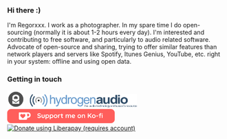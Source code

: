 ### Hi there :)
I'm Regorxxx. I work as a photographer. In my spare time I do open-sourcing (normally it is about 1-2 hours every day). 
I'm interested and contributing to free software, and particularly to audio related software. Advocate of open-source and sharing, trying to offer similar features than network players and servers like Spotify, Itunes Genius, YouTube, etc. right in your system: offline and using open data.


### Getting in touch
<a href="mailto:regorxxx@protonmail.com" title="By Mail">
  <img
    width="40"
    alt="By Mail"
    src="https://raw.githubusercontent.com/regorxxx/regorxxx/master/assets/icons/Papirus-Team-Papirus-Apps-Protonmail-desktop.svg"
/></a>
&nbsp;
<a href="https://hydrogenaud.io/index.php?action=profile;u=137872" title="At hydrogenaudio">
  <img
    width="250"
    alt="At hydrogenaudio"
    src="https://raw.githubusercontent.com/regorxxx/regorxxx/master/assets/icons/Hydrogenaudio_logo_2003.svg"
/></a>
&nbsp;
<a href="https://ko-fi.com/A0A24HJ4Q" title="Donate using ko-fi (paypal or cc)">
  <img
    width="250"
    alt="At ko-fi"
    src="https://raw.githubusercontent.com/regorxxx/regorxxx/master/assets/icons/githubbutton_sm.svg"
/></a>
&nbsp;
<noscript><a href="https://liberapay.com/regorxxx/donate"><img alt="Donate using Liberapay (requires account)" src="https://liberapay.com/assets/widgets/donate.svg"></a></noscript>
